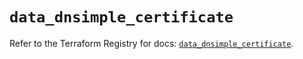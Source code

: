 # `data_dnsimple_certificate`

Refer to the Terraform Registry for docs: [`data_dnsimple_certificate`](https://registry.terraform.io/providers/dnsimple/dnsimple/1.9.0/docs/data-sources/certificate).
